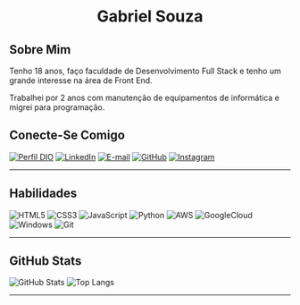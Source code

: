 <h1 align="center">Gabriel Souza</h1>

## Sobre Mim
Tenho 18 anos, faço faculdade de Desenvolvimento Full Stack e tenho um grande interesse na área de Front End.

Trabalhei por 2 anos com manutenção de equipamentos de informática e migrei para programação.

## Conecte-Se Comigo
[![Perfil DIO](https://img.shields.io/badge/-Meu%20Perfil%20na%20DIO-FFFFFF?style=for-the-badge&logo=gitbook&logoColor=0077B5)](https://www.dio.me/users/contato_marcosgabrielsr)
[![LinkedIn](https://img.shields.io/badge/LinkedIn-0077B5?style=for-the-badge&logo=linkedin&logoColor=white)](https://www.linkedin.com/in/gabriel-souza-b96389248/)
[![E-mail](https://img.shields.io/badge/-Email-white?style=for-the-badge&logo=microsoft-outlook&logoColor=0077B5)](mailto:Contato.marcosgabrielsr@gmail.com)
[![GitHub](https://img.shields.io/badge/GitHub-0077B5?style=for-the-badge&logo=github&logoColor=white)](https://github.com/mgabrielsr)
[![Instagram](https://img.shields.io/badge/Instagram-white?style=for-the-badge&logo=instagram&logoColor=0077B5)](https://www.instagram.com/bieel.zp/)

---

## Habilidades 
![HTML5](https://img.shields.io/badge/HTML5-0077B5?style=for-the-badge&logo=html5&logoColor=white)
![CSS3](https://img.shields.io/badge/CSS3-white?style=for-the-badge&logo=css3&logoColor=0077B5)
![JavaScript](https://img.shields.io/badge/JavaScript-0077B5?style=for-the-badge&logo=javascript&logoColor=white)
![Python](https://img.shields.io/badge/Python-white?style=for-the-badge&logo=python&logoColor=0077B5)
![AWS](https://img.shields.io/badge/AWS-0077B5?style=for-the-badge&logo=amazon-aws&logoColor=white)
![GoogleCloud](https://img.shields.io/badge/Google_Cloud-white?style=for-the-badge&logo=google-cloud&logoColor=0077B5)
![Windows](https://img.shields.io/badge/Windows-0077B5?style=for-the-badge&logo=windows&logoColor=white)
![Git](https://img.shields.io/badge/Git-white?style=for-the-badge&logo=git&logoColor=0077B5)

---

## GitHub Stats
![GitHub Stats](https://github-readme-stats.vercel.app/api?username=mgabrielsr&theme=github_dark&bg_color=0077B5&border_color=FFFFFF&show_icons=true&icon_color=FFFFFF&title_color=FFFFFF&text_color=FFFFFF)
![Top Langs](https://github-readme-stats.vercel.app/api/top-langs/?username=mgabrielsr&layout=compact&theme=github_dark&bg_color=white&border_color=0077B5&title_color=0077B5&text_color=0077B5)

---


